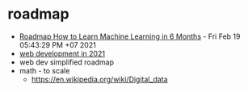 # roadmap
- [Roadmap How to Learn Machine Learning in 6 Months](Roadmap-How-to-Learn-Machine-Learning-in-6-Months) - Fri Feb 19 05:43:29 PM +07 2021
- [web development in 2021](https://www.youtube.com/watch?v=VfGW0Qiy2I0)
- web dev simplified roadmap
- math - to scale
    - https://en.wikipedia.org/wiki/Digital_data
